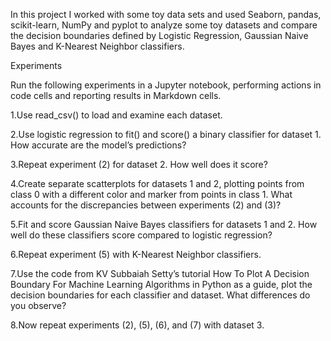 
In this project I worked with some toy data sets and used Seaborn, pandas, scikit-learn, NumPy and pyplot to analyze some toy datasets and compare the decision boundaries defined by Logistic Regression, Gaussian Naive Bayes and K-Nearest Neighbor classifiers.<p>

Experiments<p>
Run the following experiments in a Jupyter notebook, performing actions in code cells and reporting results in Markdown cells.<p>
1.Use read_csv() to load and examine each dataset.<p>
2.Use logistic regression to fit() and score() a binary classifier for dataset 1. How accurate are the model’s predictions?<p>
3.Repeat experiment (2) for dataset 2. How well does it score?<p>
4.Create separate scatterplots for datasets 1 and 2, plotting points from class 0 with a different color and marker from points 
in class 1. What accounts for the discrepancies between experiments (2) and (3)?<p>
5.Fit and score Gaussian Naive Bayes classifiers for datasets 1 and 2. How well do these classifiers score compared to logistic 
regression?<p>
6.Repeat experiment (5) with K-Nearest Neighbor classifiers.<p>
7.Use the code from KV Subbaiah Setty’s tutorial How To Plot A Decision Boundary For Machine Learning Algorithms in Python as a
 guide, plot the decision boundaries for each classifier and dataset. What differences do you observe?<p>
8.Now repeat experiments (2), (5), (6), and (7) with dataset 3.  <p>
